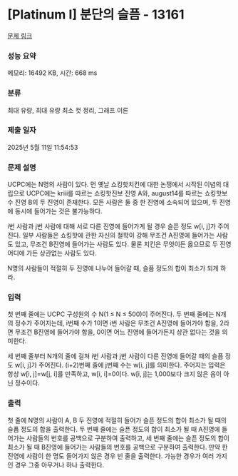 # [Platinum I] 분단의 슬픔 - 13161 

[문제 링크](https://www.acmicpc.net/problem/13161) 

### 성능 요약

메모리: 16492 KB, 시간: 668 ms

### 분류

최대 유량, 최대 유량 최소 컷 정리, 그래프 이론

### 제출 일자

2025년 5월 11일 11:54:53

### 문제 설명

<p>UCPC에는 N명의 사람이 있다. 먼 옛날 쇼킹핫치킨에 대한 논쟁에서 시작된 이념의 대립으로 UCPC에는 kriii를 따르는 쇼킹핫진보 진영 A와, august14를 따르는 쇼킹핫보수 진영 B의 두 진영이 존재한다. 모든 사람은 둘 중 한 진영에 소속되어 있으며, 두 진영에 동시에 들어가는 것은 불가능하다.</p>

<p>i번 사람과 j번 사람에 대해 서로 다른 진영에 들어가게 될 경우 슬픈 정도 w[i, j]가 주어진다. 일부 사람들은 쇼킹핫에 관한 자신의 철학이 강해 무조건 A진영에 들어가는 사람도 있고, 무조건 B진영에 들어가는 사람도 있다. 물론 치킨은 무엇이든 옳으므로 두 진영 어디에 가든 상관없는 사람도 있다.</p>

<p>N명의 사람들이 적절히 두 진영에 나누어 들어갈 때, 슬픔 정도의 합이 최소가 되게 하라.</p>

### 입력 

 <p>첫 번째 줄에는 UCPC 구성원의 수 N(1 ≤ N ≤ 500)이 주어진다. 두 번째 줄에는 N개의 정수가 주어지는데, i번째 수가 1이면 i번 사람은 무조건 A진영에 들어가야 함을, 2라면 무조건 B진영에 들어가야 함을, 0이면 어느 진영에 들어가든지 상관 없다는 것을 의미한다.</p>

<p>세 번째 줄부터 N개의 줄에 걸쳐 i번 사람과 j번 사람이 다른 진영에 들어갈 때의 슬픔 정도 w[i, j]가 주어진다. (i+2)번째 줄에 j번째 수는 w[i, j]를 의미한다. 주어지는 입력은 항상 w[i, j]=w[j, i]를 만족하고, w[i, i]=0이다. w[i, j]는 1,000보다 크지 않은 음이 아닌 정수이다.</p>

### 출력 

 <p>첫 줄에 N명의 사람이 A, B 두 진영에 적절히 들어가 슬픈 정도의 합이 최소가 될 때의 슬픔 정도의 합을 출력한다. 두 번째 줄에는 슬픈 정도의 합이 최소가 될 때 A진영에 들어가는 사람들의 번호를 공백으로 구분하여 출력하고, 세 번째 줄에는 슬픈 정도의 합이 최소가 될 때 B진영에 들어가는 사람들의 번호를 공백으로 구분하여 출력한다. 만약 한 진영에 사람이 한 명도 들어가지 않은 경우 빈 줄을 출력한다. 가능한 경우가 여러 가지인 경우 그중 아무거나 하나 출력한다.</p>

